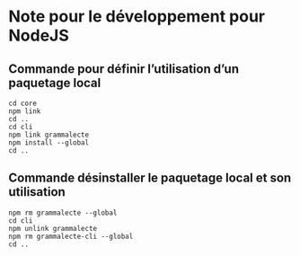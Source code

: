 # Note pour le développement pour NodeJS

## Commande pour définir l’utilisation d’un paquetage local

```
cd core
npm link
cd ..
cd cli
npm link grammalecte
npm install --global
cd ..
```

## Commande désinstaller le paquetage local et son utilisation

```
npm rm grammalecte --global
cd cli
npm unlink grammalecte
npm rm grammalecte-cli --global
cd ..
```
